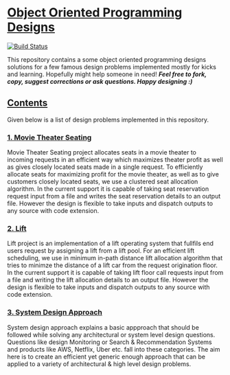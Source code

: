 # [Object Oriented Programming Designs](https://github.com/shivam-maharshi/oop-designs)
[![Build Status](https://travis-ci.org/shivam-maharshi/algorithms.svg?branch=master)](https://travis-ci.org/shivam-maharshi/algorithms)

This repository contains a some object oriented programming designs solutions for a few famous design problems implemented mostly for kicks and learning. Hopefully might help someone in need! _**Feel free to fork, copy, suggest corrections or ask questions. Happy designing :)**_

## [Contents](https://github.com/shivam-maharshi/oop-designs)
Given below is a list of design problems implemented in this repository.

### [1. Movie Theater Seating](https://github.com/shivam-maharshi/oop-designs/tree/master/movie-theater)
Movie Theater Seating project allocates seats in a movie theater to incoming requests in an efficient way which maximizes theater profit as well as gives closely located seats made in a single request. To efficiently allocate seats for maximizing profit for the movie theater, as well as to give customers closely located seats, we use a clustered seat allocation algorithm. In the current support it is capable of taking seat reservation request input from a file and writes the seat reservation details to an output file. However the design is flexible to take inputs and dispatch outputs to any source with code extension.

### [2. Lift](https://github.com/shivam-maharshi/oop-designs/tree/master/lift)
Lift project is an implementation of a lift operating system that fullfils end users request by assigning a lift from a lift pool. For an efficient lift scheduling, we use in minimum in-path distance lift allocation algorithm that tries to minimze the distance of a lift car from the request origination floor. In the current support it is capable of taking lift floor call requests input from a file and writing the lift allocation details to an output file. However the design is flexible to take inputs and dispatch outputs to any source with code extension.

### [3. System Design Approach](https://github.com/shivam-maharshi/oop-designs/tree/master/sda)
System design approach explains a basic appproach that should be followed while solving any architectural or system level design questions. Questions like design  Monitoring or Search & Recommendation Systems and products like AWS, Netflix, Uber etc. fall into these categories. The aim here is to create an efficient yet generic enough approach that can be applied to a variety of architectural & high level design problems.
